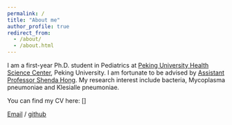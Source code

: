 ```yaml
---
permalink: /
title: "About me"
author_profile: true
redirect_from: 
  - /about/
  - /about.html
---
```


I am a first-year Ph.D. student in Pediatrics at [Peking University Health Science Center](https://www.bjmu.edu.cn), Peking University. I am fortunate to be advised by [Assistant Professor Shenda Hong](https://hsd1503.github.io). My research interest include bacteria, Mycoplasma pneumoniae and Klesialle pneumoniae.

You can find my CV here: []

[Email](mailto:yujie5376@163.com) / [github](https://github.com/yujie7799)
